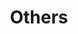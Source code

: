 ---
layout: page
title: Others
nav: true
dropdown: true
navigation_weight: 60
children: 
    - title: Teaching
      permalink: /teaching/
    - title: divider
    # - title: links
    #   permalink: /links/
    # - title: divider
    - title: Contact
      permalink: /contact/
---